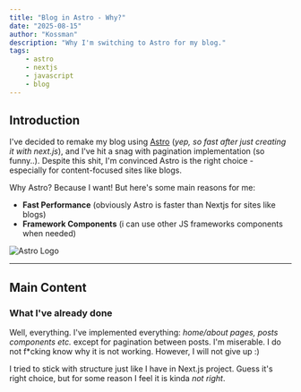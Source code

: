 ```yaml
---
title: "Blog in Astro - Why?"
date: "2025-08-15"
author: "Kossman"
description: "Why I'm switching to Astro for my blog."
tags:
    - astro
    - nextjs
    - javascript
    - blog
---
```


## Introduction

I've decided to remake my blog using [Astro](https://astro.build) (*yep, so fast after just creating it with next.js*), and I've hit a snag with pagination implementation (so funny..).
Despite this shit, I'm convinced Astro is the right choice - especially for content-focused sites like blogs.

Why Astro? Because I want! But here's some main reasons for me:

- **Fast Performance** (obviously Astro is faster than Nextjs for sites like blogs)
- **Framework Components** (i can use other JS frameworks components when needed)

![Astro Logo](https://astro.build/assets/press/astro-logo-light-gradient.svg)

---

## Main Content

### What I've already done

Well, everything. I've implemented everything: *home/about pages, posts components etc.* except for pagination between posts.
I'm miserable. I do not f*cking know why it is not working.
However, I will not give up :)

I tried to stick with structure just like I have in Next.js project. Guess it's right choice, but
for some reason I feel it is kinda *not right*.